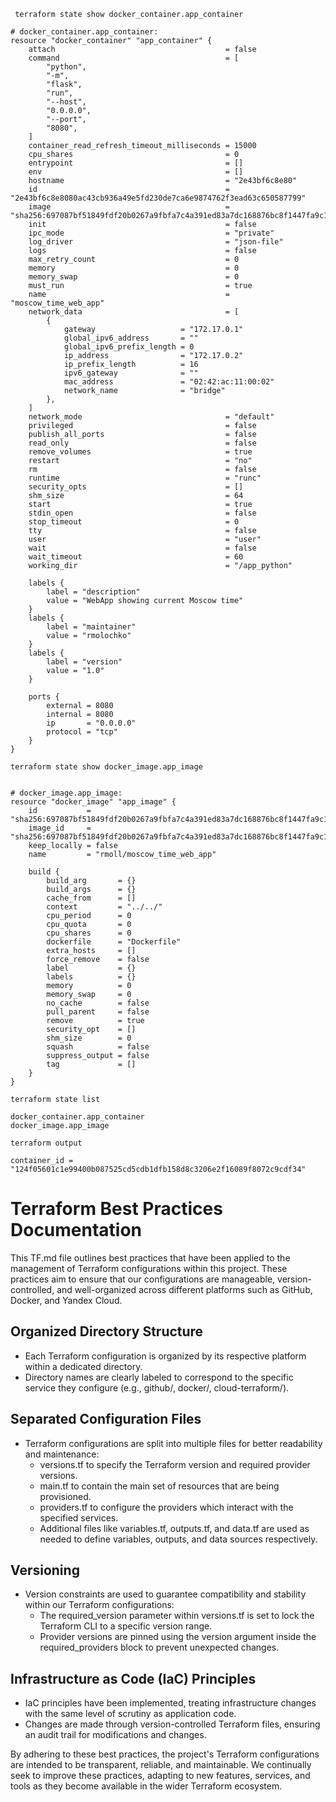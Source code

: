 <code> terraform state show docker_container.app_container </code>

```
# docker_container.app_container:
resource "docker_container" "app_container" {
    attach                                      = false
    command                                     = [
        "python",
        "-m",
        "flask",
        "run",
        "--host",
        "0.0.0.0",
        "--port",
        "8080",
    ]
    container_read_refresh_timeout_milliseconds = 15000
    cpu_shares                                  = 0
    entrypoint                                  = []
    env                                         = []
    hostname                                    = "2e43bf6c8e80"
    id                                          = "2e43bf6c8e8080ac43cb936a49e5fd230de7ca6e9874762f3ead63c650587799"
    image                                       = "sha256:697087bf51849fdf20b0267a9fbfa7c4a391ed83a7dc168876bc8f1447fa9c17"
    init                                        = false
    ipc_mode                                    = "private"
    log_driver                                  = "json-file"
    logs                                        = false
    max_retry_count                             = 0
    memory                                      = 0
    memory_swap                                 = 0
    must_run                                    = true
    name                                        = "moscow_time_web_app"
    network_data                                = [
        {
            gateway                   = "172.17.0.1"
            global_ipv6_address       = ""
            global_ipv6_prefix_length = 0
            ip_address                = "172.17.0.2"
            ip_prefix_length          = 16
            ipv6_gateway              = ""
            mac_address               = "02:42:ac:11:00:02"
            network_name              = "bridge"
        },
    ]
    network_mode                                = "default"
    privileged                                  = false
    publish_all_ports                           = false
    read_only                                   = false
    remove_volumes                              = true
    restart                                     = "no"
    rm                                          = false
    runtime                                     = "runc"
    security_opts                               = []
    shm_size                                    = 64
    start                                       = true
    stdin_open                                  = false
    stop_timeout                                = 0
    tty                                         = false
    user                                        = "user"
    wait                                        = false
    wait_timeout                                = 60
    working_dir                                 = "/app_python"

    labels {
        label = "description"
        value = "WebApp showing current Moscow time"
    }
    labels {
        label = "maintainer"
        value = "rmolochko"
    }
    labels {
        label = "version"
        value = "1.0"
    }

    ports {
        external = 8080
        internal = 8080
        ip       = "0.0.0.0"
        protocol = "tcp"
    }
}
```

<code>terraform state show docker_image.app_image</code>
```

# docker_image.app_image:
resource "docker_image" "app_image" {
    id           = "sha256:697087bf51849fdf20b0267a9fbfa7c4a391ed83a7dc168876bc8f1447fa9c17rmoll/moscow_time_web_app"
    image_id     = "sha256:697087bf51849fdf20b0267a9fbfa7c4a391ed83a7dc168876bc8f1447fa9c17"
    keep_locally = false
    name         = "rmoll/moscow_time_web_app"

    build {
        build_arg       = {}
        build_args      = {}
        cache_from      = []
        context         = "../../"
        cpu_period      = 0
        cpu_quota       = 0
        cpu_shares      = 0
        dockerfile      = "Dockerfile"
        extra_hosts     = []
        force_remove    = false
        label           = {}
        labels          = {}
        memory          = 0
        memory_swap     = 0
        no_cache        = false
        pull_parent     = false
        remove          = true
        security_opt    = []
        shm_size        = 0
        squash          = false
        suppress_output = false
        tag             = []
    }
}
```

<code>terraform state list</code>
```
docker_container.app_container
docker_image.app_image
```

<code>terraform output</code>
```
container_id = "124f05601c1e99400b087525cd5cdb1dfb158d8c3206e2f16089f8072c9cdf34"
```

# Terraform Best Practices Documentation

This TF.md file outlines best practices that have been applied to the management of Terraform configurations within this project. These practices aim to ensure that our configurations are manageable, version-controlled, and well-organized across different platforms such as GitHub, Docker, and Yandex Cloud.

## Organized Directory Structure

- Each Terraform configuration is organized by its respective platform within a dedicated directory.
- Directory names are clearly labeled to correspond to the specific service they configure (e.g., github/, docker/, cloud-terraform/).

## Separated Configuration Files

- Terraform configurations are split into multiple files for better readability and maintenance:
  - versions.tf to specify the Terraform version and required provider versions.
  - main.tf to contain the main set of resources that are being provisioned.
  - providers.tf to configure the providers which interact with the specified services.
  - Additional files like variables.tf, outputs.tf, and data.tf are used as needed to define variables, outputs, and data sources respectively.

## Versioning

- Version constraints are used to guarantee compatibility and stability within our Terraform configurations:
  - The required_version parameter within versions.tf is set to lock the Terraform CLI to a specific version range.
  - Provider versions are pinned using the version argument inside the required_providers block to prevent unexpected changes.

## Infrastructure as Code (IaC) Principles

- IaC principles have been implemented, treating infrastructure changes with the same level of scrutiny as application code.
- Changes are made through version-controlled Terraform files, ensuring an audit trail for modifications and changes.

By adhering to these best practices, the project's Terraform configurations are intended to be transparent, reliable, and maintainable. We continually seek to improve these practices, adapting to new features, services, and tools as they become available in the wider Terraform ecosystem.

